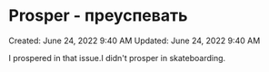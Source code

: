 # Prosper - преуспевать

Created: June 24, 2022 9:40 AM
Updated: June 24, 2022 9:40 AM

I prospered in that issue.I didn't prosper in skateboarding.